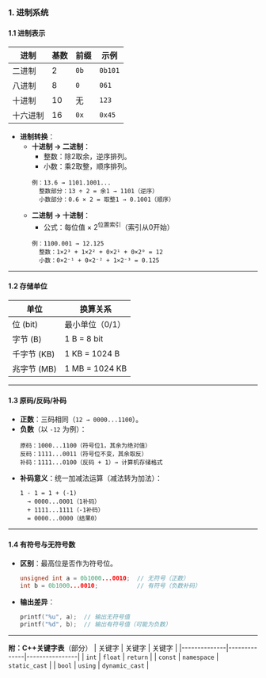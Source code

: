 ### **1. 进制系统**
#### **1.1 进制表示**
| 进制       | 基数 | 前缀   | 示例          |
|------------|------|--------|---------------|
| 二进制     | 2    | `0b`   | `0b101`       |
| 八进制     | 8    | `0`    | `061`         |
| 十进制     | 10   | 无     | `123`         |
| 十六进制   | 16   | `0x`   | `0x45`        |

- **进制转换**：
  - **十进制 → 二进制**：
    - 整数：除2取余，逆序排列。
    - 小数：乘2取整，顺序排列。
    ```plaintext
    例：13.6 → 1101.1001...
      整数部分：13 ÷ 2 = 余1 → 1101（逆序）
      小数部分：0.6 × 2 = 取整1 → 0.1001（顺序）
    ```
  - **二进制 → 十进制**：
    - 公式：每位值 × 2<sup>位置索引</sup>（索引从0开始）
    ```plaintext
    例：1100.001 → 12.125
      整数：1×2³ + 1×2² + 0×2¹ + 0×2⁰ = 12
      小数：0×2⁻¹ + 0×2⁻² + 1×2⁻³ = 0.125
    ```

---

#### **1.2 存储单位**
| 单位      | 换算关系               |
|-----------|------------------------|
| 位 (bit)  | 最小单位（0/1）        |
| 字节 (B)  | 1 B = 8 bit           |
| 千字节 (KB)| 1 KB = 1024 B         |
| 兆字节 (MB)| 1 MB = 1024 KB        |

---

#### **1.3 原码/反码/补码**
- **正数**：三码相同（`12 → 0000...1100`）。
- **负数**（以 `-12` 为例）：
  ```plaintext
  原码：1000...1100（符号位1，其余为绝对值）
  反码：1111...0011（符号位不变，其余取反）
  补码：1111...0100（反码 + 1）→ 计算机存储格式
  ```
- **补码意义**：统一加减法运算（减法转为加法）：
  ```plaintext
  1 - 1 = 1 + (-1) 
    → 0000...0001（1补码） 
    + 1111...1111（-1补码） 
    = 0000...0000（结果0）
  ```

---

#### **1.4 有符号与无符号数**
- **区别**：最高位是否作为符号位。
  ```cpp
  unsigned int a = 0b1000...0010;  // 无符号（正数）
  int b = 0b1000...0010;           // 有符号（负数补码）
  ```
- **输出差异**：
  ```cpp
  printf("%u", a);  // 输出无符号值
  printf("%d", b);  // 输出有符号值（可能为负数）
  ```

---

**附：C++关键字表**（部分）
| 关键字       | 关键字        | 关键字         |
|--------------|--------------|----------------|
| `int`        | `float`      | `return`       |
| `const`      | `namespace`  | `static_cast`  |
| `bool`       | `using`      | `dynamic_cast` | 

